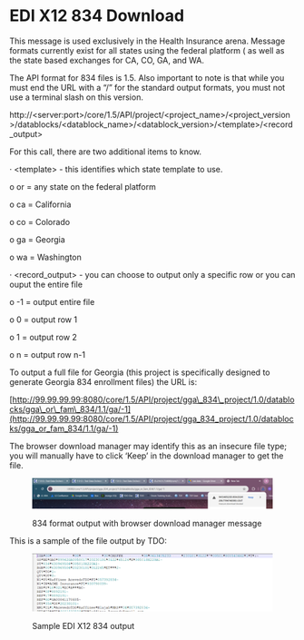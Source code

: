 # EDI X12 834 Download

This message is used exclusively in the Health Insurance arena.  Message formats currently exist for all states using the federal platform ( as well as the state based exchanges for CA, CO, GA, and WA.

&#x20;The API format for 834 files is 1.5.  Also important to note is that while you must end the URL with a “/” for the standard output formats, you must not use a terminal slash on this version.

&#x20;http://\<server:port>/core/1.5/API/project/\<project\_name>/\<project\_version>/datablocks/\<datablock\_name>/\<datablock\_version>/\<template>/\<record\_output>&#x20;

&#x20;For this call, there are two additional items to know.

·       \<template> - this identifies which state template to use.

o   or = any state on the federal platform

o   ca = California

o   co = Colorado

o   ga = Georgia

o   wa = Washington

·       \<record\_output> - you can choose to output only a specific row or you can ouput the entire file

o   -1 = output entire file

o   0 = output row 1

o   1 = output row 2

o  n = output row n-1&#x20;

&#x20;To output a full file for Georgia (this project is specifically designed to generate Georgia 834 enrollment files) the URL is:

&#x20;[http://99.99.99.99:8080/core/1.5/API/project/gga\_834\_project/1.0/datablocks/gga\_or\_fam\_834/1.1/ga/-1](http://99.99.99.99:8080/core/1.5/API/project/gga_834_project/1.0/datablocks/gga_or_fam_834/1.1/ga/-1)

&#x20;The browser download manager may identify this as an insecure file type; you will manually have to click ‘Keep’ in the download manager to get the file.

&#x20;&#x20;

<figure><img src="../../../../../../.gitbook/assets/image (24).png" alt=""><figcaption><p>834 format output with browser download manager message</p></figcaption></figure>

&#x20;This is a sample of the file output by TDO:

&#x20;

<figure><img src="../../../../../../.gitbook/assets/image (25).png" alt=""><figcaption><p>Sample EDI X12 834 output</p></figcaption></figure>
